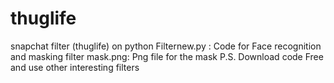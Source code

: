 # thuglife
snapchat filter (thuglife) on python
Filternew.py : Code for Face recognition and masking filter
mask.png: Png file for the mask
P.S. Download code Free and use other interesting filters
